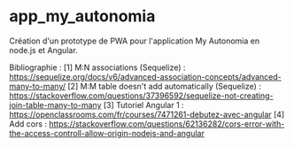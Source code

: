 # app_my_autonomia
Création d'un prototype de PWA pour l'application My Autonomia en node.js et Angular.

Bibliographie :
[1] M:N associations (Sequelize) : https://sequelize.org/docs/v6/advanced-association-concepts/advanced-many-to-many/
[2] M:M table doesn't add automatically (Sequelize) : https://stackoverflow.com/questions/37396592/sequelize-not-creating-join-table-many-to-many
[3] Tutoriel Angular 1 : https://openclassrooms.com/fr/courses/7471261-debutez-avec-angular 
[4] Add cors : https://stackoverflow.com/questions/62136282/cors-error-with-the-access-controll-allow-origin-nodejs-and-angular
